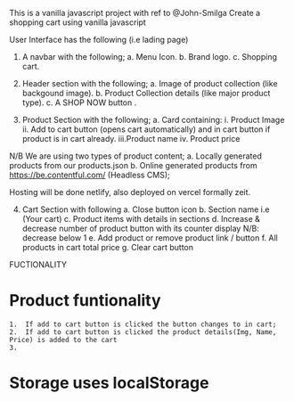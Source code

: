 This is a vanilla javascript project with ref to @John-Smilga
Create a shopping cart using vanilla javascript

User Interface has the following (i.e lading page)
1. A navbar with the following;
    a. Menu Icon.
    b. Brand logo.
    c. Shopping cart.

2. Header section with the following;
    a. Image of product collection (like backgound image).
    b. Product Collection details (like major product type).
    c. A SHOP NOW button .

3. Product Section with the following;
    a. Card containing:
        i.  Product Image
        ii. Add to cart button (opens cart automatically) and in cart button if product is in cart already.
        iii.Product name
        iv. Product price

N/B We are using two types of product content;
    a. Locally generated products from our products.json 
    b. Online generated products from https://be.contentful.com/ (Headless CMS);

Hosting will be done netlify, also deployed on vercel formally zeit.

4. Cart Section with following
    a. Close button icon
    b. Section name i.e (Your cart)
    c. Product items with details in sections
    d. Increase & decrease number of product button with its counter display 
        N/B: decrease below 1 
    e. Add product or remove product link / button 
    f. All products in cart total price 
    g. Clear cart button


FUCTIONALITY
# Product funtionality
    1.  If add to cart button is clicked the button changes to in cart;
    2.  If add to cart button is clicked the product details(Img, Name, Price) is added to the cart
    3.

# Storage uses localStorage 
